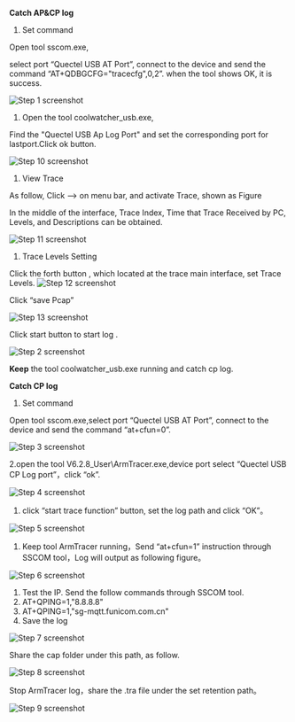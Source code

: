 **Catch AP&CP log**

1. Set command

Open tool sscom.exe,

select port “Quectel USB AT Port”, connect to the device and send the command “AT+QDBGCFG="tracecfg",0,2”. when the tool shows OK, it is success.

![Step 1 screenshot](Catch_AP&CP_log_images/image1.png)

1. Open the tool coolwatcher\_usb.exe,

Find the "Quectel USB Ap Log Port" and set the corresponding port for lastport.Click ok button.

![Step 10 screenshot](Catch_AP&CP_log_images/image10.png)

1. View Trace

As follow, Click <Plugins> —> <Activate Tracer> on menu bar, and activate Trace, shown as Figure

In the middle of the interface, Trace Index, Time that Trace Received by PC, Levels, and Descriptions can be obtained.

![Step 11 screenshot](Catch_AP&CP_log_images/image11.png)

1. Trace Levels Setting

Click the forth button , which located at the trace main interface, set Trace Levels. ![Step 12 screenshot](Catch_AP&CP_log_images/image12.png)

Click “save Pcap”

![Step 13 screenshot](Catch_AP&CP_log_images/image13.png)

Click start button to start log .

![Step 2 screenshot](Catch_AP&CP_log_images/image2.png)

**Keep** the tool coolwatcher\_usb.exe running and catch cp log.

**Catch CP log**

1. Set command

Open tool sscom.exe,select port “Quectel USB AT Port”, connect to the device and send the command “at+cfun=0”.

![Step 3 screenshot](Catch_AP&CP_log_images/image3.png)

2.open the tool V6.2.8\_User\ArmTracer.exe,device port select “Quectel USB CP Log port”，click “ok”.

![Step 4 screenshot](Catch_AP&CP_log_images/image4.png)

1. click “start trace function” button, set the log path and click “OK”。

![Step 5 screenshot](Catch_AP&CP_log_images/image5.png)

1. Keep tool ArmTracer running，Send “at+cfun=1” instruction through SSCOM tool，Log will output as following figure。

![Step 6 screenshot](Catch_AP&CP_log_images/image6.png)

1. Test the IP. Send the follow commands through SSCOM tool.
2. AT+QPING=1,"8.8.8.8"
3. AT+QPING=1,"sg-mqtt.funicom.com.cn"
4. Save the log

![Step 7 screenshot](Catch_AP&CP_log_images/image7.png)

Share the cap folder under this path, as follow.

![Step 8 screenshot](Catch_AP&CP_log_images/image8.png)

Stop ArmTracer log，share the .tra file under the set retention path。

![Step 9 screenshot](Catch_AP&CP_log_images/image9.png)

